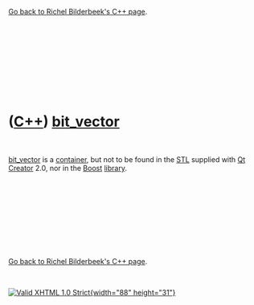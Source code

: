 

[Go back to Richel Bilderbeek's C++ page](Cpp.htm).

 

 

 

 

 

([C++](Cpp.htm)) [bit\_vector](CppBit_vector.htm)
=================================================

 

[bit\_vector](CppBit_vector.htm) is a [container](CppContainer.htm), but
not to be found in the [STL](CppStl.htm) supplied with [Qt
Creator](CppQtCreator.htm) 2.0, nor in the [Boost](CppBoost.htm)
[library](CppBoost.htm).

 

 

 

 

 

[Go back to Richel Bilderbeek's C++ page](Cpp.htm).



 

[![Valid XHTML 1.0 Strict](valid-xhtml10.png){width="88"
height="31"}](http://validator.w3.org/check?uri=referer)
